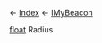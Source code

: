 ← [Index](Api-Index) ← [IMyBeacon](Sandbox.ModAPI.Ingame.IMyBeacon)

[float](System.Single) Radius

